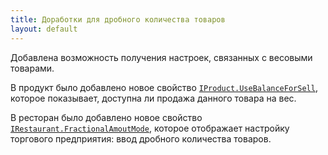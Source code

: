 ```yaml
---
title: Доработки для дробного количества товаров
layout: default
---
```


Добавлена возможность получения настроек, связанных с весовыми товарами.

В продукт было добавлено новое свойство
[`IProduct.UseBalanceForSell`](https://iiko.github.io/front.api.sdk/v8/html/Properties_T_Resto_Front_Api_Data_Assortment_IProduct.htm),
которое показывает, доступна ли продажа данного товара на вес.

В ресторан было добавлено новое свойство
[`IRestaurant.FractionalAmoutMode`](https://iiko.github.io/front.api.sdk/v8/html/T_Resto_Front_Api_Data_Organization_IRestaurant.htm),
которое отображает настройку торгового предприятия: ввод дробного количества товаров.
